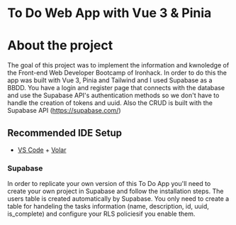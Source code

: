 # To Do Web App with Vue 3 & Pinia

# About the project

The goal of this project was to implement the information and kwnoledge of the Front-end Web Developer Bootcamp of Ironhack. In order to do this the app was built with Vue 3, Pinia and Tailwind and I used Supabase as a BBDD. 
You have a login and register page that connects with the database and use the Supabase API's authentication methods so we don't have to handle the creation of tokens and uuid. Also the CRUD is built with the Supabase API (https://supabase.com/) 

## Recommended IDE Setup

- [VS Code](https://code.visualstudio.com/) + [Volar](https://marketplace.visualstudio.com/items?itemName=Vue.volar)

### Supabase

In order to replicate your own version of this To Do App you'll need to create your own project in Supabase and follow the
installation steps. The users table is created automatically by Supabase. You only need to create a table for handeling the tasks information (name, description, id, uuid, is_complete) and configure your RLS policiesif you enable them.
